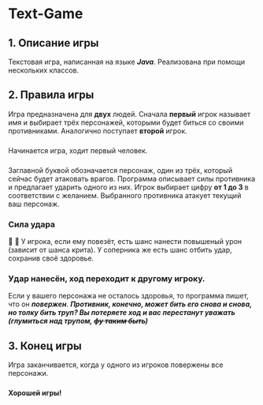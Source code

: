 # Text-Game
## 1. Описание игры
Текстовая игра, написанная на языке ***Java***. Реализована при помощи нескольких классов.
## 2. Правила игры
Игра предназначена для **двух** людей.
Сначала **первый** игрок называет имя и выбирает трёх персонажей, которыми будет биться со своими противниками. Аналогично поступает **второй** игрок.
###
Начинается игра, ходит первый человек.
###
Заглавной буквой обозначается персонаж, один из трёх, который сейчас будет атаковать врагов.
Программа описывает силы противника и предлагает ударить одного из них. Игрок выбирает цифру **от 1 до 3** в соответствии с желанием. Выбранного противника атакует текущий ваш персонаж. 
### Сила удара
:mechanical_arm: :mechanical_arm:
У игрока, если ему повезёт, есть шанс нанести повышеный урон (зависит от шанса крита). У соперника же есть шанс отбить удар, сохранив своё здоровье.
### Удар нанесён, ход переходит к другому игроку.
Если у вашего персонажа не осталось здоровья, то программа пишет, что он ***повержен***.
***Противник, конечно, может бить его снова и снова, но толку бить труп? Вы потеряете ход и вас перестанут уважать (глумиться над трупом, ~~фу таким быть~~)***
## 3. Конец игры
Игра заканчивается, когда у одного из игроков повержены все персонажи.
###
**Хорошей игры!**
